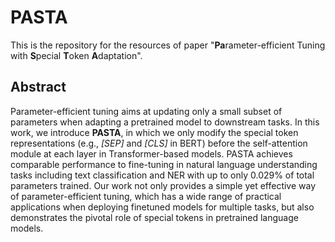 # PASTA
This is the repository for the resources of paper "**Pa**rameter-efficient Tuning with **S**pecial **T**oken **A**daptation".

## Abstract
Parameter-efficient tuning aims at updating only a small subset of parameters when adapting a pretrained model to downstream tasks. In this work, we introduce **PASTA**, in which we only modify the special token representations (e.g., *[SEP]* and *[CLS]* in BERT) before the self-attention module at each layer in Transformer-based models. PASTA achieves comparable performance to fine-tuning in natural language understanding tasks including text classification and NER with up to only 0.029% of total parameters trained. Our work not only provides a simple yet effective way of parameter-efficient tuning, which has a wide range of practical applications when deploying finetuned models for multiple tasks, but also demonstrates the pivotal role of special tokens in pretrained language models.

